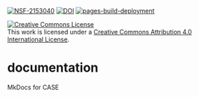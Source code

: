 [![NSF-2153040](https://img.shields.io/badge/NSF-2153040-blue.svg)](https://www.nsf.gov/awardsearch/showAward?AWD_ID=2153040)
[![DOI](https://zenodo.org/badge/DOI/10.5281/zenodo.6891889.svg)](https://doi.org/10.5281/zenodo.6891889)
[![pages-build-deployment](https://github.com/cu-esiil/documentation/actions/workflows/pages/pages-build-deployment/badge.svg)](https://github.com/cu-esiil/documentation/actions/workflows/pages/pages-build-deployment)

<a rel="license" href="http://creativecommons.org/licenses/by/4.0/"><img alt="Creative Commons License" style="border-width:0" src="https://i.creativecommons.org/l/by/4.0/88x31.png" /></a><br />This work is licensed under a <a rel="license" href="http://creativecommons.org/licenses/by/4.0/">Creative Commons Attribution 4.0 International License</a>.

# documentation
MkDocs for CASE
